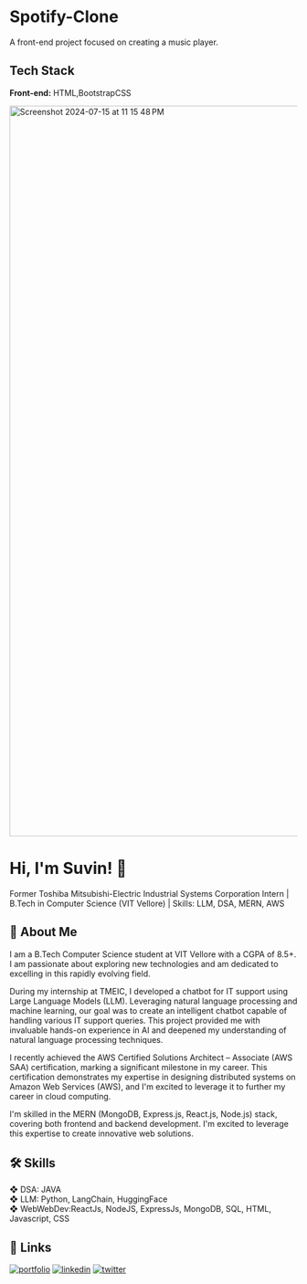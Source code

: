 
# Spotify-Clone

A front-end project focused on creating a music player.

## Tech Stack

**Front-end:** HTML,BootstrapCSS

<img width="1280" alt="Screenshot 2024-07-15 at 11 15 48 PM" src="https://github.com/user-attachments/assets/dd0f0973-b383-4267-8725-0d54e4ca407d">

# Hi, I'm Suvin! 👋
Former Toshiba Mitsubishi-Electric Industrial Systems Corporation Intern | B.Tech in Computer Science (VIT Vellore) | Skills: LLM, DSA, MERN, AWS

## 🚀 About Me
I am a B.Tech Computer Science student at VIT Vellore with a CGPA of 8.5+. I am passionate about exploring new technologies and am dedicated to excelling in this rapidly evolving field.

During my internship at TMEIC, I developed a chatbot for IT support using Large Language Models (LLM). Leveraging natural language processing and machine learning, our goal was to create an intelligent chatbot capable of handling various IT support queries. This project provided me with invaluable hands-on experience in AI and deepened my understanding of natural language processing techniques.

I recently achieved the AWS Certified Solutions Architect – Associate (AWS SAA) certification, marking a significant milestone in my career. This certification demonstrates my expertise in designing distributed systems on Amazon Web Services (AWS), and I'm excited to leverage it to further my career in cloud computing.

I'm skilled in the MERN (MongoDB, Express.js, React.js, Node.js) stack, covering both frontend and backend development. I'm excited to leverage this expertise to create innovative web solutions.
## 🛠 Skills
❖ DSA: JAVA\
❖ LLM: Python, LangChain, HuggingFace\
❖ WebWebDev:ReactJs, NodeJS, ExpressJs, MongoDB, SQL, HTML, Javascript, CSS
## 🔗 Links
[![portfolio](https://img.shields.io/badge/my_portfolio-000?style=for-the-badge&logo=ko-fi&logoColor=white)](https://drive.google.com/drive/folders/1iVSTi9TxP4hNM2K_JSKR7FPHEIcLT-ZL?usp=sharing)
[![linkedin](https://img.shields.io/badge/linkedin-0A66C2?style=for-the-badge&logo=linkedin&logoColor=white)](https://www.linkedin.com/in/suvin-singh/)
[![twitter](https://img.shields.io/badge/github-1DA1F2?style=for-the-badge&logo=github&logoColor=white)](https://github.com/prosuvinhere)
